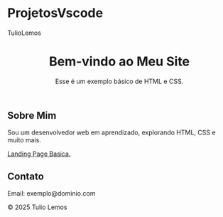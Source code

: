 # ProjetosVscode
TulioLemos
<!DOCTYPE html>
<html lang="pt-br">
<head>
  <meta charset="UTF-8">
  <meta name="viewport" content="width=device-width, initial-scale=1.0">
  <title>Minha Página Simples</title>
  <link rel="stylesheet" href="readme.css">
</head>
<body>
  <header>
    <h1>Bem-vindo ao Meu Site</h1>
    <p>Esse é um exemplo básico de HTML e CSS.</p>
  </header>

  <main>
    <section>
      <h2>Sobre Mim</h2>
      <p>Sou um desenvolvedor web em aprendizado, explorando HTML, CSS e muito mais.</p>
      <a href="https://tulioxz.github.io/ProjetosVscode/LandingPage03/" targed> Landing Page Basica.</a>
    </section>
    <section>
      <h2>Contato</h2>
      <p>Email: exemplo@dominio.com</p>
    </section>
  </main>

  <footer>
    <p>&copy; 2025 Tulio Lemos</p>
  </footer>
</body>
</html>


